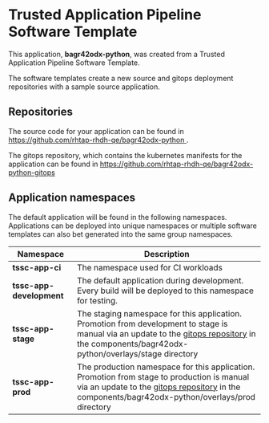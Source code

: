 # Trusted Application Pipeline Software Template

This application, **bagr42odx-python**, was created from a Trusted Application Pipeline Software Template.

The software templates create a new source and gitops deployment repositories with a sample source application. 

## Repositories

The source code for your application can be found in [https://github.com/rhtap-rhdh-qe/bagr42odx-python ](https://github.com/rhtap-rhdh-qe/bagr42odx-python ).
 
The gitops repository, which contains the kubernetes manifests for the application can be found in 
[https://github.com/rhtap-rhdh-qe/bagr42odx-python-gitops ](https://github.com/rhtap-rhdh-qe/bagr42odx-python-gitops ) 

## Application namespaces 

The default application will be found in the following namespaces. Applications can be deployed into unique namespaces or multiple software templates can also bet generated into the same group namespaces.  

|  Namespace   |  Description   |  
| -------- | -------- |
| **tssc-app-ci** | The namespace used for CI workloads |
| **tssc-app-development** | The default application during development. Every build will be deployed to this namespace for testing. |
| **tssc-app-stage** | The staging namespace for this application. Promotion from development to stage is manual via an update to the [gitops repository](https://github.com/rhtap-rhdh-qe/bagr42odx-python-gitops ) in the components/bagr42odx-python/overlays/stage directory |
| **tssc-app-prod** | The production namespace for this application. Promotion from stage to production is manual via an update to the [gitops repository](https://github.com/rhtap-rhdh-qe/bagr42odx-python-gitops ) in the components/bagr42odx-python/overlays/prod directory |
